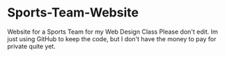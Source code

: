 # Sports-Team-Website
Website for a Sports Team for my Web Design Class
Please don't edit. Im just using GitHub to keep the code, but I don't have the money to pay for private quite yet.
